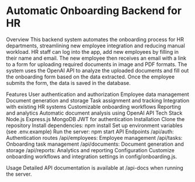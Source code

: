 # Automatic Onboarding Backend for HR
Overview
This backend system automates the onboarding process for HR departments, streamlining new employee integration and reducing manual workload. HR staff can log into the app, add new employees by filling in their name and email. The new employee then receives an email with a link to a form for uploading required documents in image and PDF formats. The system uses the OpenAI API to analyze the uploaded documents and fill out the onboarding form based on the data extracted. Once the employee submits the form, the data is saved in the database.

Features
User authentication and authorization
Employee data management
Document generation and storage
Task assignment and tracking
Integration with existing HR systems
Customizable onboarding workflows
Reporting and analytics
Automatic document analysis using OpenAI API
Tech Stack
Node.js
Express.js
MongoDB
JWT for authentication
Installation
Clone the repository
Install dependencies: npm install
Set up environment variables (see .env.example)
Run the server: npm start
API Endpoints
/api/auth: Authentication routes
/api/employees: Employee management
/api/tasks: Onboarding task management
/api/documents: Document generation and storage
/api/reports: Analytics and reporting
Configuration
Customize onboarding workflows and integration settings in config/onboarding.js.

Usage
Detailed API documentation is available at /api-docs when running the server.
